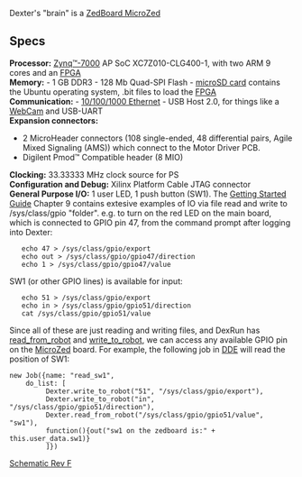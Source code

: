 Dexter's "brain" is a [ZedBoard MicroZed](http://zedboard.org/product/microzed) 
## Specs
**Processor:** [Zynq™-7000](https://www.xilinx.com/products/silicon-devices/soc/zynq-7000.html) AP SoC XC7Z010-CLG400-1, with two ARM 9 cores and an [FPGA](Gateware)<BR>
**Memory:** - 1 GB DDR3 - 128 Mb Quad-SPI Flash - [microSD card](SD-Card-Image) contains the Ubuntu operating system, .bit files to load the [FPGA](Gateware) 
<BR>
**Communication:** - [10/100/1000 Ethernet](Dexter-Networking) - USB Host 2.0, for things like a [WebCam](WebCam) and USB-UART<BR>
**Expansion connectors:**
 - 2 MicroHeader connectors (108 single-ended, 48 differential pairs, Agile Mixed Signaling
(AMS)) which connect to the Motor Driver PCB.
 - Digilent Pmod™ Compatible header (8 MIO)

**Clocking:** 33.33333 MHz clock source for PS<BR>
**Configuration and Debug:** Xilinx Platform Cable JTAG connector<BR>
**General Purpose I/O:** 1 user LED, 1 push button (SW1). The [Getting Started Guide](http://www.zedboard.org/sites/default/files/documentations/5164-MicroZed-GettingStarted-V1.pdf) Chapter 9 contains extesive examples of IO via file read and write to /sys/class/gpio "folder". e.g. to turn on the red LED on the main board, which is connected to GPIO pin 47, from the command prompt after logging into Dexter:
````
   echo 47 > /sys/class/gpio/export
   echo out > /sys/class/gpio/gpio47/direction
   echo 1 > /sys/class/gpio/gpio47/value
````
SW1 (or other GPIO lines) is available for input:
````
   echo 51 > /sys/class/gpio/export
   echo in > /sys/class/gpio/gpio51/direction
   cat /sys/class/gpio/gpio51/value
````
Since all of these are just reading and writing files, and DexRun has [read_from_robot](read-from-robot) and [write_to_robot](write-to-robot), we can access any available GPIO pin on the [MicroZed](MicroZed) board. For example, the following job in [DDE](DDE) will read the position of SW1:
````
new Job({name: "read_sw1",
	do_list: [
         Dexter.write_to_robot("51", "/sys/class/gpio/export"),
         Dexter.write_to_robot("in", "/sys/class/gpio/gpio51/direction"),
         Dexter.read_from_robot("/sys/class/gpio/gpio51/value", "sw1"),
         function(){out("sw1 on the zedboard is:" + this.user_data.sw1)}
         ]})
````
[Schematic Rev F](http://microzed.org/sites/default/files/documentations/MicroZed_Rev_F_Schematic_141212.pdf)

